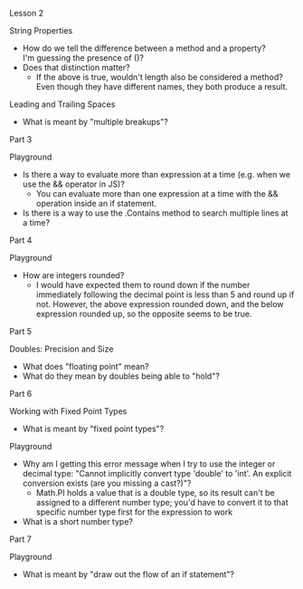 Lesson 2

String Properties
- How do we tell the difference between a method and a property?<br> 
    I'm guessing the presence of ()?
- Does that distinction matter?
    - If the above is true, wouldn't length also be considered a method?<br> 
        Even though they have different names, they both produce a result.

Leading and Trailing Spaces
- What is meant by "multiple breakups"?

Part 3

Playground
- Is there a way to evaluate more than expression at a time (e.g. when we use the && operator in JS)?
    - You can evaluate more than one expression at a time with the && operation inside an if statement.
- Is there is a way to use the .Contains method to search multiple lines at a time?

Part 4 

Playground
- How are integers rounded?
    - I would have expected them to round down if the number immediately following the decimal point is less than 5 and round up if not. However, the above expression rounded down, and the below expression rounded up, so the opposite seems to be true.

Part 5

Doubles: Precision and Size
- What does "floating point" mean?
- What do they mean by doubles being able to "hold"?

Part 6

Working with Fixed Point Types
- What is meant by "fixed point types"?

Playground
- Why am I getting this error message when I try to use the integer or decimal type: "Cannot implicitly convert type 'double' to 'int'. An explicit conversion exists (are you missing a cast?)"?   
    - Math.PI holds a value that is a double type, so its result can't be assigned to a different number type; you'd have to convert it to that specific number type first for the expression to work
- What is a short number type?

Part 7 

Playground
- What is meant by "draw out the flow of an if statement"?